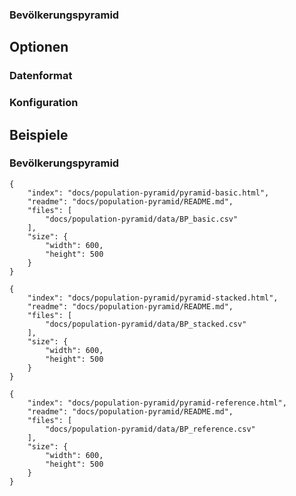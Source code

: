 ### Bevölkerungspyramid

## Optionen

### Datenformat

### Konfiguration

## Beispiele

### Bevölkerungspyramid

```project
{
    "index": "docs/population-pyramid/pyramid-basic.html",
    "readme": "docs/population-pyramid/README.md",
    "files": [
        "docs/population-pyramid/data/BP_basic.csv"
    ],
    "size": {
        "width": 600,
        "height": 500
    }
}
```

```project
{
    "index": "docs/population-pyramid/pyramid-stacked.html",
    "readme": "docs/population-pyramid/README.md",
    "files": [
        "docs/population-pyramid/data/BP_stacked.csv"
    ],
    "size": {
        "width": 600,
        "height": 500
    }
}
```

```project
{
    "index": "docs/population-pyramid/pyramid-reference.html",
    "readme": "docs/population-pyramid/README.md",
    "files": [
        "docs/population-pyramid/data/BP_reference.csv"
    ],
    "size": {
        "width": 600,
        "height": 500
    }
}
```